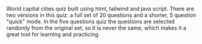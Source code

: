 World capital cities quiz built using html, tailwind and java script.
There are two versions in this quiz: a full set of 20 questions and a shorter, 5 question "quick" mode. In the five questions quiz the questions are selected randomly from the original set, so it is never the same, which makes it a great tool for learning and practicing. 
